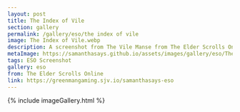 ```yaml
---
layout: post
title: The Index of Vile
section: gallery
permalink: /gallery/eso/the index of vile
image: The Index of Vile.webp
description: A screenshot from The Vile Manse from The Elder Scrolls Online, taken by Samantha Says.
metaImage: https://samanthasays.github.io/assets/images/gallery/eso/The Index of Vile.webp
tags: ESO Screenshot
gallery: eso
from: The Elder Scrolls Online
link: https://greenmangaming.sjv.io/samanthasays-eso
---
```

{% include imageGallery.html %}